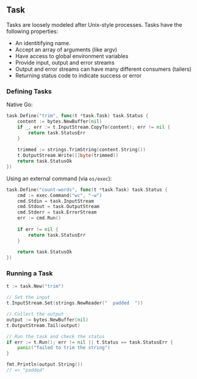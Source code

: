## Task

Tasks are loosely modeled after Unix-style processes. Tasks have the following properties:

- An identitifying name.
- Accept an array of arguments (like argv)
- Have access to global environment variables
- Provide input, output and error streams
- Output and error streams can have many different consumers (tailers)
- Returning status code to indicate success or error

### Defining Tasks

Native Go:
```go
task.Define("trim", func(t *task.Task) task.Status {
    content := bytes.NewBuffer(nil)
    if _, err := t.InputStream.CopyTo(content); err != nil {
        return task.StatusErr
    }
        
    trimmed := strings.TrimString(content.String())
    t.OutputStream.Write([]byte(trimmed))
    return task.StatusOk
})

```

Using an external command (via `os/exec`):
```go
task.Define("count-words", func(t *task.Task) task.Status {
    cmd := exec.Command("wc", "-w")
    cmd.Stdin = task.InputStream
    cmd.Stdout = task.OutputStream
    cmd.Stderr = task.ErrorStream
    err := cmd.Run()
    
    if err != nil {
        return task.StatusErr
    }
    
    return task.StatusOk
})
```

### Running a Task

```go
t := task.New("trim")
    
// Set the input
t.InputStream.Set(strings.NewReader("  padded  "))

// Collect the output
output := bytes.NewBuffer(nil)
t.OutputStream.Tail(output)

// Run the task and check the status
if err := t.Run(); err != nil || t.Status == task.StatusErr {
    panic("failed to trim the string")
}

fmt.Println(output.String())
// => "padded"
```
